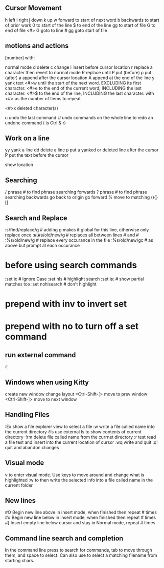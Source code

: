 Cursor Movement
---------------

h   left
l   right
j   down
k   up
w   forward to start of next word
b   backwards to start of prior work
0   to start of the line
$   to end of  the line
gg  to start of file
G   to end of file
<#> G   goto to line #
gg      goto start of file


motions and actions
-------------------

<operator> [number] <motion> 
with:

<action>
<esc>   normal mode
d   delete
c   change
i   insert before cursor location
r   replace a character then revert to normal mode
R   replace until <esc>
P   put (before)
p   put (after)
a   append after the cursor location
A   append at the end of the line
y   yank text

<motion>
<#>w   until the start of the next word, EXCLUDING its first character.
<#>e   to the end of the current word, INCLUDING the last character.
<#>$   to the end of the line, INCLUDING the last character.
with <#> as the number of tiems to repeat

<#>x    deleted character(s)

u   undo the last command
U   undo commands on the whole line
<C-r>   to redo an undone command (<C-r> is Ctrl & r)


Work on a line
--------------
yy  yank a line
dd  delete a line
p   put a yanked or deleted line after the cursor
P   put the text before the cursor

<C-g>   show location


Searching
---------
/ phrase # to find phrase searching forwards
? phrase # to find phrase searching backwards
<C-o>   go back to origin
<C-i>   go forward
%       move to matching (){}[]


Search and Replace
------------------
:s/find/replace/g   # adding g makes it global for this line, otherwise only replace once
:#,#s/old/new/g     # replaces all between lines # and #
:%s/old/new/g       # replace every occurance in the file
:%s/old/new/gc      # as above but prompt at each occurance
# before using search commands
:set ic             # Ignore Case
:set hls            # highlight search
:set is:            # show partial matches too
:set nohlsearch     # don't highlight
# prepend with inv to invert set
# prepend with no to turn off a set command


run external command
-------------------
:!<command><enter>


Windows when using Kitty
------------------------
<Ctrl-Shift-Enter>  create new window
<Ctrl-Shift-l>      change layout
<Ctrl-Shift-[>      move to prev window
<Ctrl-Shift-]>      move to next window


Handling Files
--------------
:Ex         show a file explorer view to select a file
:w <name>   write a file called name into the current directory
:!ls        use external ls to show contents of current directory
:!rm <name> delete file called name from the currnet directory
:r test     read a file test and insert into the current location of cursor
:wq         write and quit
:q!         quit and abandon changes


Visual mode
-----------
v           to enter visual mode. Use keys to move around and change what is highlighted
:w <name>   to then write the selected info into a file called name in the current folder


New lines
---------
#O           Begin new line above in insert mode, when finished then repeat # times
#o           Begin new line below in insert mode, when finished then repeat # times
#]<space>    Insert empty line below cursor and stay in Normal mode, repeat # times


Command line search and completion
----------------------------------
In the command line press <C-d> to search for commands, tab to move through them,
and space to select.
Can also use <tab> to select a matching filename from starting chars.

